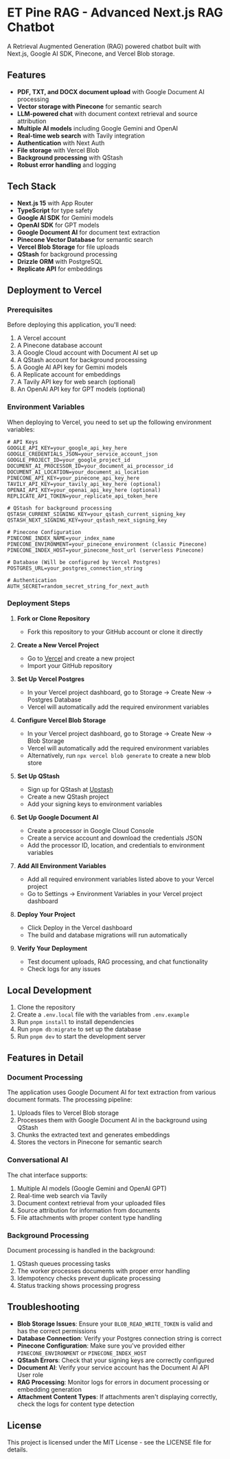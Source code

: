 # ET Pine RAG - Advanced Next.js RAG Chatbot

A Retrieval Augmented Generation (RAG) powered chatbot built with Next.js, Google AI SDK, Pinecone, and Vercel Blob storage.

## Features

- **PDF, TXT, and DOCX document upload** with Google Document AI processing
- **Vector storage with Pinecone** for semantic search
- **LLM-powered chat** with document context retrieval and source attribution
- **Multiple AI models** including Google Gemini and OpenAI
- **Real-time web search** with Tavily integration
- **Authentication** with Next Auth
- **File storage** with Vercel Blob
- **Background processing** with QStash
- **Robust error handling** and logging

## Tech Stack

- **Next.js 15** with App Router
- **TypeScript** for type safety
- **Google AI SDK** for Gemini models
- **OpenAI SDK** for GPT models
- **Google Document AI** for document text extraction
- **Pinecone Vector Database** for semantic search
- **Vercel Blob Storage** for file uploads
- **QStash** for background processing
- **Drizzle ORM** with PostgreSQL
- **Replicate API** for embeddings

## Deployment to Vercel

### Prerequisites

Before deploying this application, you'll need:

1. A Vercel account
2. A Pinecone database account
3. A Google Cloud account with Document AI set up
4. A QStash account for background processing
5. A Google AI API key for Gemini models
6. A Replicate account for embeddings
7. A Tavily API key for web search (optional)
8. An OpenAI API key for GPT models (optional)

### Environment Variables

When deploying to Vercel, you need to set up the following environment variables:

```
# API Keys
GOOGLE_API_KEY=your_google_api_key_here
GOOGLE_CREDENTIALS_JSON=your_service_account_json
GOOGLE_PROJECT_ID=your_google_project_id
DOCUMENT_AI_PROCESSOR_ID=your_document_ai_processor_id
DOCUMENT_AI_LOCATION=your_document_ai_location
PINECONE_API_KEY=your_pinecone_api_key_here
TAVILY_API_KEY=your_tavily_api_key_here (optional)
OPENAI_API_KEY=your_openai_api_key_here (optional)
REPLICATE_API_TOKEN=your_replicate_api_token_here

# QStash for background processing
QSTASH_CURRENT_SIGNING_KEY=your_qstash_current_signing_key
QSTASH_NEXT_SIGNING_KEY=your_qstash_next_signing_key

# Pinecone Configuration
PINECONE_INDEX_NAME=your_index_name
PINECONE_ENVIRONMENT=your_pinecone_environment (classic Pinecone)
PINECONE_INDEX_HOST=your_pinecone_host_url (serverless Pinecone)

# Database (Will be configured by Vercel Postgres)
POSTGRES_URL=your_postgres_connection_string

# Authentication
AUTH_SECRET=random_secret_string_for_next_auth
```

### Deployment Steps

1. **Fork or Clone Repository**
   - Fork this repository to your GitHub account or clone it directly

2. **Create a New Vercel Project**
   - Go to [Vercel](https://vercel.com/) and create a new project
   - Import your GitHub repository

3. **Set Up Vercel Postgres**
   - In your Vercel project dashboard, go to Storage → Create New → Postgres Database
   - Vercel will automatically add the required environment variables

4. **Configure Vercel Blob Storage**
   - In your Vercel project dashboard, go to Storage → Create New → Blob Storage
   - Vercel will automatically add the required environment variables
   - Alternatively, run `npx vercel blob generate` to create a new blob store

5. **Set Up QStash**
   - Sign up for QStash at [Upstash](https://upstash.com/)
   - Create a new QStash project
   - Add your signing keys to environment variables

6. **Set Up Google Document AI**
   - Create a processor in Google Cloud Console
   - Create a service account and download the credentials JSON
   - Add the processor ID, location, and credentials to environment variables

7. **Add All Environment Variables**
   - Add all required environment variables listed above to your Vercel project
   - Go to Settings → Environment Variables in your Vercel project dashboard

8. **Deploy Your Project**
   - Click Deploy in the Vercel dashboard
   - The build and database migrations will run automatically

9. **Verify Your Deployment**
   - Test document uploads, RAG processing, and chat functionality
   - Check logs for any issues

## Local Development

1. Clone the repository
2. Create a `.env.local` file with the variables from `.env.example`
3. Run `pnpm install` to install dependencies
4. Run `pnpm db:migrate` to set up the database
5. Run `pnpm dev` to start the development server

## Features in Detail

### Document Processing

The application uses Google Document AI for text extraction from various document formats. The processing pipeline:

1. Uploads files to Vercel Blob storage
2. Processes them with Google Document AI in the background using QStash
3. Chunks the extracted text and generates embeddings
4. Stores the vectors in Pinecone for semantic search

### Conversational AI

The chat interface supports:

1. Multiple AI models (Google Gemini and OpenAI GPT)
2. Real-time web search via Tavily
3. Document context retrieval from your uploaded files
4. Source attribution for information from documents
5. File attachments with proper content type handling

### Background Processing

Document processing is handled in the background:

1. QStash queues processing tasks
2. The worker processes documents with proper error handling
3. Idempotency checks prevent duplicate processing
4. Status tracking shows processing progress

## Troubleshooting

- **Blob Storage Issues**: Ensure your `BLOB_READ_WRITE_TOKEN` is valid and has the correct permissions
- **Database Connection**: Verify your Postgres connection string is correct
- **Pinecone Configuration**: Make sure you've provided either `PINECONE_ENVIRONMENT` or `PINECONE_INDEX_HOST`
- **QStash Errors**: Check that your signing keys are correctly configured
- **Document AI**: Verify your service account has the Document AI API User role
- **RAG Processing**: Monitor logs for errors in document processing or embedding generation
- **Attachment Content Types**: If attachments aren't displaying correctly, check the logs for content type detection

## License

This project is licensed under the MIT License - see the LICENSE file for details.
